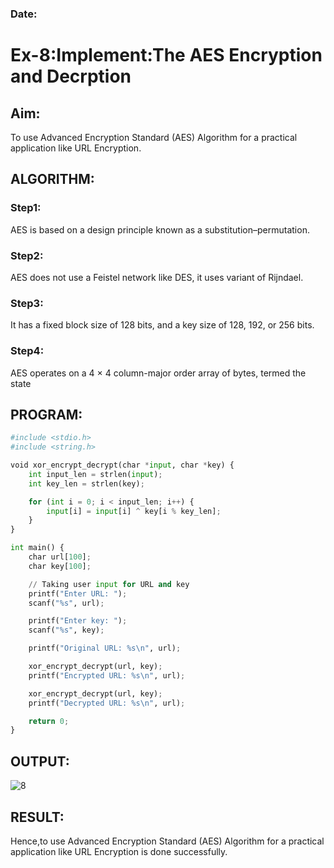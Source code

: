 ### Date:
# Ex-8:Implement:The AES Encryption and Decrption
## Aim:
To use Advanced Encryption Standard (AES) Algorithm for a practical application like URL Encryption.

## ALGORITHM:
### Step1:
AES is based on a design principle known as a substitution–permutation.

### Step2:
AES does not use a Feistel network like DES, it uses variant of Rijndael.

### Step3:
It has a fixed block size of 128 bits, and a key size of 128, 192, or 256 bits.
### Step4:
AES operates on a 4 × 4 column-major order array of bytes, termed the state

## PROGRAM:
```py
#include <stdio.h>
#include <string.h>

void xor_encrypt_decrypt(char *input, char *key) {
    int input_len = strlen(input);
    int key_len = strlen(key);

    for (int i = 0; i < input_len; i++) {
        input[i] = input[i] ^ key[i % key_len]; 
    }
}

int main() {
    char url[100];
    char key[100];

    // Taking user input for URL and key
    printf("Enter URL: ");
    scanf("%s", url);

    printf("Enter key: ");
    scanf("%s", key);

    printf("Original URL: %s\n", url);

    xor_encrypt_decrypt(url, key);
    printf("Encrypted URL: %s\n", url);

    xor_encrypt_decrypt(url, key);
    printf("Decrypted URL: %s\n", url);

    return 0;
}
```
## OUTPUT:
![8](https://github.com/user-attachments/assets/1be423b9-684d-46d4-be6e-6509b73e9041)



## RESULT:
Hence,to use Advanced Encryption Standard (AES) Algorithm for a practical application like URL Encryption is done successfully.

